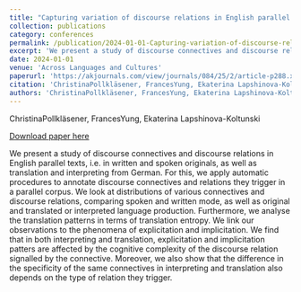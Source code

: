```yaml
---
title: "Capturing variation of discourse relations in English parallel data through automatic annotation and alignment"
collection: publications
category: conferences
permalink: /publication/2024-01-01-Capturing-variation-of-discourse-relations
excerpt: 'We present a study of discourse connectives and discourse relations in English parallel texts, i.e. in written and spoken originals, as well as translation and interpreting from German. For this, we apply automatic procedures to annotate discourse connectives and relations they trigger in a parallel corpus. We look at distributions of various connectives and discourse relations, comparing spoken and written mode, as well as original and translated or interpreted language production. Furthermore, we analyse the translation patterns in terms of translation entropy. We link our observations to the phenomena of explicitation and implicitation. We find that in both interpreting and translation, explicitation and implicitation patters are affected by the cognitive complexity of the discourse relation signalled by the connective. Moreover, we also show that the difference in the specificity of the same connectives in interpreting and translation also depends on the type of relation they trigger.'
date: 2024-01-01
venue: 'Across Languages and Cultures'
paperurl: 'https://akjournals.com/view/journals/084/25/2/article-p288.xml'
citation: 'ChristinaPollkläsener, FrancesYung, Ekaterina Lapshinova-KoltunskiAcross Languages and Cultures 2024'
authors: 'ChristinaPollkläsener, FrancesYung, Ekaterina Lapshinova-Koltunski'
---
```

ChristinaPollkläsener, FrancesYung, Ekaterina Lapshinova-Koltunski

<a href='https://akjournals.com/view/journals/084/25/2/article-p288.xml'>Download paper here</a>

We present a study of discourse connectives and discourse relations in English parallel texts, i.e. in written and spoken originals, as well as translation and interpreting from German. For this, we apply automatic procedures to annotate discourse connectives and relations they trigger in a parallel corpus. We look at distributions of various connectives and discourse relations, comparing spoken and written mode, as well as original and translated or interpreted language production. Furthermore, we analyse the translation patterns in terms of translation entropy. We link our observations to the phenomena of explicitation and implicitation. We find that in both interpreting and translation, explicitation and implicitation patters are affected by the cognitive complexity of the discourse relation signalled by the connective. Moreover, we also show that the difference in the specificity of the same connectives in interpreting and translation also depends on the type of relation they trigger.
